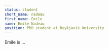 ```yaml
---
status: student
short_name: nadeau
first_name: Emile
name: Emile Nadeau
position: PhD student at Reykjavik University
---
```

Emile is ...